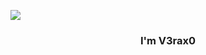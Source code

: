 <a href="#"><img align="center" src="https://user-images.githubusercontent.com/70461429/198889066-a8ed9837-9dd1-434e-89bb-311b5290769d.png"/></a>

<h3 align="center">I'm V3rax0</h3>
